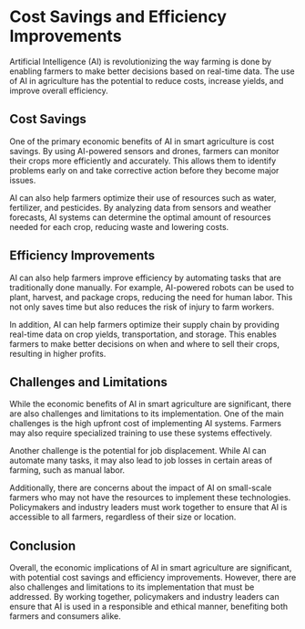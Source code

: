 Cost Savings and Efficiency Improvements
=====================================================================================================

Artificial Intelligence (AI) is revolutionizing the way farming is done by enabling farmers to make better decisions based on real-time data. The use of AI in agriculture has the potential to reduce costs, increase yields, and improve overall efficiency.

Cost Savings
------------

One of the primary economic benefits of AI in smart agriculture is cost savings. By using AI-powered sensors and drones, farmers can monitor their crops more efficiently and accurately. This allows them to identify problems early on and take corrective action before they become major issues.

AI can also help farmers optimize their use of resources such as water, fertilizer, and pesticides. By analyzing data from sensors and weather forecasts, AI systems can determine the optimal amount of resources needed for each crop, reducing waste and lowering costs.

Efficiency Improvements
-----------------------

AI can also help farmers improve efficiency by automating tasks that are traditionally done manually. For example, AI-powered robots can be used to plant, harvest, and package crops, reducing the need for human labor. This not only saves time but also reduces the risk of injury to farm workers.

In addition, AI can help farmers optimize their supply chain by providing real-time data on crop yields, transportation, and storage. This enables farmers to make better decisions on when and where to sell their crops, resulting in higher profits.

Challenges and Limitations
--------------------------

While the economic benefits of AI in smart agriculture are significant, there are also challenges and limitations to its implementation. One of the main challenges is the high upfront cost of implementing AI systems. Farmers may also require specialized training to use these systems effectively.

Another challenge is the potential for job displacement. While AI can automate many tasks, it may also lead to job losses in certain areas of farming, such as manual labor.

Additionally, there are concerns about the impact of AI on small-scale farmers who may not have the resources to implement these technologies. Policymakers and industry leaders must work together to ensure that AI is accessible to all farmers, regardless of their size or location.

Conclusion
----------

Overall, the economic implications of AI in smart agriculture are significant, with potential cost savings and efficiency improvements. However, there are also challenges and limitations to its implementation that must be addressed. By working together, policymakers and industry leaders can ensure that AI is used in a responsible and ethical manner, benefiting both farmers and consumers alike.
